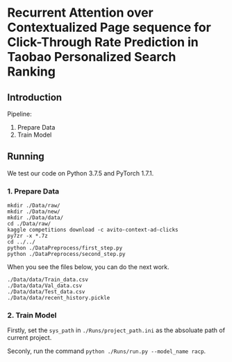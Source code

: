 # Recurrent Attention over Contextualized Page sequence for Click-Through Rate Prediction in Taobao Personalized Search Ranking	
## Introduction
Pipeline:
1. Prepare Data
2. Train Model

## Running

We test our code on Python 3.7.5 and PyTorch 1.7.1.

### 1. Prepare Data

```
mkdir ./Data/raw/
mkdir ./Data/new/
mkdir ./Data/data/
cd ./Data/raw/
kaggle competitions download -c avito-context-ad-clicks
py7zr -x *.7z
cd ../../
python ./DataPreprocess/first_step.py
python ./DataPreprocess/second_step.py
```
When you see the files below, you can do the next work.
```
./Data/data/Train_data.csv
./Data/data/Val_data.csv
./Data/data/Test_data.csv
./Data/data/recent_history.pickle
```
### 2. Train Model
Firstly, set the `sys_path` in `./Runs/project_path.ini` as the absoluate path of current project.

Seconly, run the command `python ./Runs/run.py --model_name racp`.

